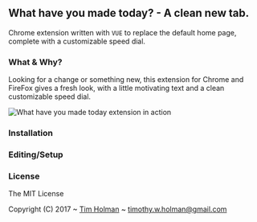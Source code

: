 ## What have you made today? - A clean new tab.
Chrome extension written with `VUE` to replace the default home page, complete with a customizable speed dial.

### What & Why?
Looking for a change or something new, this extension for Chrome and FireFox gives a fresh look, with a little motivating text and a clean customizable speed dial.

![What have you made today extension in action](http://i.imgur.com/YgKI4jgr.png)

### Installation

### Editing/Setup

### License

The MIT License

Copyright (C) 2017 ~ [Tim Holman](http://tholman.com) ~ timothy.w.holman@gmail.com
